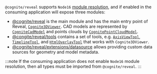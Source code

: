 `@cognite/reveal` supports `Node16` [module resolution](https://www.typescriptlang.org/tsconfig#moduleResolution), and if enabled in the consuming application will expose three modules:
- [@cognite/reveal](/api/modules/cognite_reveal.md) is the main module and has the main entry point of Reveal, [`Cognite3DViewer`](/api/classes/cognite_reveal.Cognite3DViewer.md). CAD models are represented by [`CogniteCadModel`](/api/classes/cognite_reveal.CogniteCadModel.md) and points clouds by [`CognitePointCloudModel`](/api/classes/cognite_reveal.CognitePointCloudModel.md).
- [@congite/reveal/tools](/api/modules/cognite_reveal_tools.md) contains a set of tools, e.g. [`AxisViewTool`](/api/classes/cognite_reveal_tools.AxisViewTool.md), [`TimelineTool`](/api/classes/cognite_reveal_tools.TimelineTool.md), and [`HtmlOverlayTool`](/api/classes/cognite_reveal_tools.HtmlOverlayTool.md) that works with `Cognite3DViewer`.
- [@cognite/reveal/extensions/datasource](/api/modules/cognite_reveal_extensions_datasource.md) allows providing custom data sources for geometry and model metadata.

:::note
If the consuming application does not enable `Node16` module resolution, then all types must be imported from `@cognite/reveal`.
:::